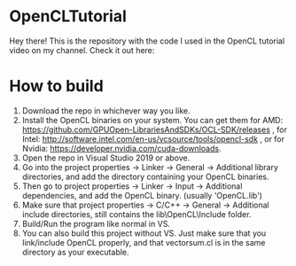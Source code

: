 # OpenCLTutorial

Hey there! This is the repository with the code I used in the OpenCL tutorial video on my channel. Check it out here:

# How to build

1. Download the repo in whichever way you like.
2. Install the OpenCL binaries on your system. You can get them for AMD: https://github.com/GPUOpen-LibrariesAndSDKs/OCL-SDK/releases , for Intel: http://software.intel.com/en-us/vcsource/tools/opencl-sdk , or for Nvidia: https://developer.nvidia.com/cuda-downloads.
3. Open the repo in Visual Studio 2019 or above.
4. Go into the project properties -> Linker -> General -> Additional library directories, and add the directory containing your OpenCL binaries.
5. Then go to project properties -> Linker -> Input -> Additional dependencies, and add the OpenCL binary. (usually 'OpenCL.lib')
6. Make sure that project properties -> C/C++ -> General -> Additional include directories, still contains the lib\OpenCL\Include folder.
7. Build/Run the program like normal in VS.
8. You can also build this project without VS. Just make sure that you link/include OpenCL properly, and that vectorsum.cl is in the same directory as your executable.
